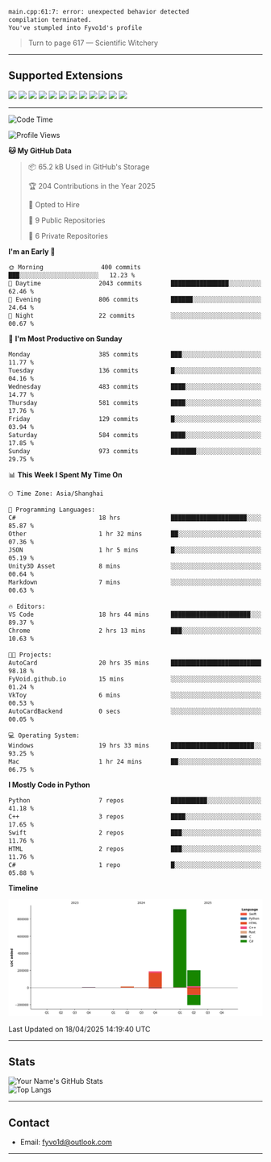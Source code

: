 ```
main.cpp:61:7: error: unexpected behavior detected
compilation terminated.
You've stumpled into Fyvo1d's profile
```

> Turn to page 617 — Scientific Witchery

---

## Supported Extensions

<p align="left">
  <img src="https://cdn.jsdelivr.net/gh/devicons/devicon/icons/cplusplus/cplusplus-original.svg" height="40" />
  <img src="https://cdn.jsdelivr.net/gh/devicons/devicon/icons/csharp/csharp-original.svg" height="40" />
  <img src="https://cdn.jsdelivr.net/gh/devicons/devicon/icons/python/python-original.svg" height="40" />
  <img src="https://cdn.jsdelivr.net/gh/devicons/devicon/icons/swift/swift-original.svg" height="40" />
  <img src="https://cdn.jsdelivr.net/gh/devicons/devicon/icons/git/git-original.svg" height="40" />
  <img src="https://cdn.jsdelivr.net/gh/devicons/devicon/icons/vscode/vscode-original.svg" height="40" />
  <img src="https://www.vulkan.org/user/themes/vulkan/images/logo/vulkan-logo.svg" height="40" />
  <img src="https://cdn.jsdelivr.net/gh/devicons/devicon/icons/opengl/opengl-original.svg" height="40" />
  <img src="https://cdn.jsdelivr.net/gh/devicons/devicon/icons/pytorch/pytorch-original.svg" height="40" />
  <img src="https://cdn.jsdelivr.net/gh/devicons/devicon/icons/unity/unity-original.svg" height="40" />
  <img src="https://cdn.jsdelivr.net/gh/devicons/devicon/icons/unrealengine/unrealengine-original.svg" height="40" />
  <img src="https://cdn.jsdelivr.net/gh/devicons/devicon/icons/cmake/cmake-original.svg" height="40" />
</p>


---

<!--START_SECTION:waka-->
![Code Time](http://img.shields.io/badge/Code%20Time-23%20hrs%2037%20mins-blue)

![Profile Views](http://img.shields.io/badge/Profile%20Views-83-blue)

**🐱 My GitHub Data** 

> 📦 65.2 kB Used in GitHub's Storage 
 > 
> 🏆 204 Contributions in the Year 2025
 > 
> 💼 Opted to Hire
 > 
> 📜 9 Public Repositories 
 > 
> 🔑 6 Private Repositories 
 > 
**I'm an Early 🐤** 

```text
🌞 Morning                400 commits         ███░░░░░░░░░░░░░░░░░░░░░░   12.23 % 
🌆 Daytime                2043 commits        ████████████████░░░░░░░░░   62.46 % 
🌃 Evening                806 commits         ██████░░░░░░░░░░░░░░░░░░░   24.64 % 
🌙 Night                  22 commits          ░░░░░░░░░░░░░░░░░░░░░░░░░   00.67 % 
```
📅 **I'm Most Productive on Sunday** 

```text
Monday                   385 commits         ███░░░░░░░░░░░░░░░░░░░░░░   11.77 % 
Tuesday                  136 commits         █░░░░░░░░░░░░░░░░░░░░░░░░   04.16 % 
Wednesday                483 commits         ████░░░░░░░░░░░░░░░░░░░░░   14.77 % 
Thursday                 581 commits         ████░░░░░░░░░░░░░░░░░░░░░   17.76 % 
Friday                   129 commits         █░░░░░░░░░░░░░░░░░░░░░░░░   03.94 % 
Saturday                 584 commits         ████░░░░░░░░░░░░░░░░░░░░░   17.85 % 
Sunday                   973 commits         ███████░░░░░░░░░░░░░░░░░░   29.75 % 
```


📊 **This Week I Spent My Time On** 

```text
🕑︎ Time Zone: Asia/Shanghai

💬 Programming Languages: 
C#                       18 hrs              █████████████████████░░░░   85.87 % 
Other                    1 hr 32 mins        ██░░░░░░░░░░░░░░░░░░░░░░░   07.36 % 
JSON                     1 hr 5 mins         █░░░░░░░░░░░░░░░░░░░░░░░░   05.19 % 
Unity3D Asset            8 mins              ░░░░░░░░░░░░░░░░░░░░░░░░░   00.64 % 
Markdown                 7 mins              ░░░░░░░░░░░░░░░░░░░░░░░░░   00.63 % 

🔥 Editors: 
VS Code                  18 hrs 44 mins      ██████████████████████░░░   89.37 % 
Chrome                   2 hrs 13 mins       ███░░░░░░░░░░░░░░░░░░░░░░   10.63 % 

🐱‍💻 Projects: 
AutoCard                 20 hrs 35 mins      █████████████████████████   98.18 % 
FyVoid.github.io         15 mins             ░░░░░░░░░░░░░░░░░░░░░░░░░   01.24 % 
VkToy                    6 mins              ░░░░░░░░░░░░░░░░░░░░░░░░░   00.53 % 
AutoCardBackend          0 secs              ░░░░░░░░░░░░░░░░░░░░░░░░░   00.05 % 

💻 Operating System: 
Windows                  19 hrs 33 mins      ███████████████████████░░   93.25 % 
Mac                      1 hr 24 mins        ██░░░░░░░░░░░░░░░░░░░░░░░   06.75 % 
```

**I Mostly Code in Python** 

```text
Python                   7 repos             ██████████░░░░░░░░░░░░░░░   41.18 % 
C++                      3 repos             ████░░░░░░░░░░░░░░░░░░░░░   17.65 % 
Swift                    2 repos             ███░░░░░░░░░░░░░░░░░░░░░░   11.76 % 
HTML                     2 repos             ███░░░░░░░░░░░░░░░░░░░░░░   11.76 % 
C#                       1 repo              █░░░░░░░░░░░░░░░░░░░░░░░░   05.88 % 
```



**Timeline**

![Lines of Code chart](https://raw.githubusercontent.com/FyVoid/FyVoid/main/assets/bar_graph.png)


 Last Updated on 18/04/2025 14:19:40 UTC
<!--END_SECTION:waka-->

---

## Stats

![Your Name's GitHub Stats](https://github-readme-stats.vercel.app/api?username=fyvoid&show_icons=true&theme=tokyonight)  
![Top Langs](https://github-readme-stats.vercel.app/api/top-langs/?username=fyvoid&layout=compact&theme=tokyonight)

---

## Contact

- Email: [fyvo1d@outlook.com](fyvo1d@outlook.com)  

---
